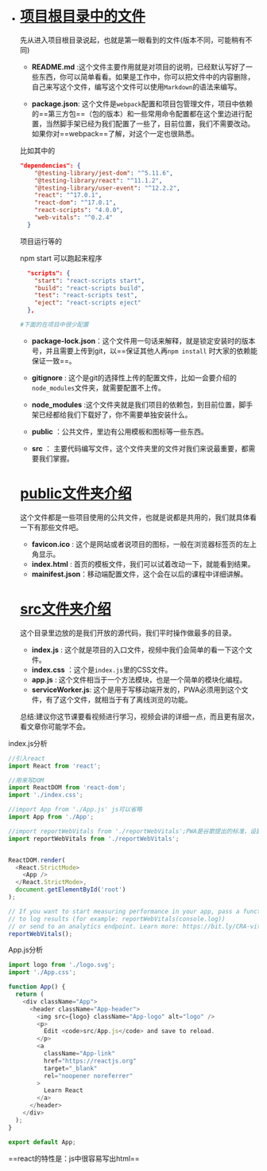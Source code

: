 - # [项目根目录中的文件](https://jspang.com/detailed?id=46#toc317)

  先从进入项目根目录说起，也就是第一眼看到的文件(版本不同，可能稍有不同)

  - **README.md** :这个文件主要作用就是对项目的说明，已经默认写好了一些东西，你可以简单看看。如果是工作中，你可以把文件中的内容删除，自己来写这个文件，编写这个文件可以使用`Markdown`的语法来编写。

    

  - **package.json**: 这个文件是`webpack`配置和项目包管理文件，项目中依赖的==第三方包==（包的版本）和一些常用命令配置都在这个里边进行配置，当然脚手架已经为我们配置了一些了，目前位置，我们不需要改动。如果你对==webpack==了解，对这个一定也很熟悉。

  比如其中的

  ```json
  "dependencies": {
      "@testing-library/jest-dom": "^5.11.6",
      "@testing-library/react": "^11.1.2",
      "@testing-library/user-event": "^12.2.2",
      "react": "^17.0.1",
      "react-dom": "^17.0.1",
      "react-scripts": "4.0.0",
      "web-vitals": "^0.2.4"
    }
  ```

  项目运行等的

  npm start 可以跑起来程序

  ``` json
    "scripts": {
      "start": "react-scripts start",
      "build": "react-scripts build",
      "test": "react-scripts test",
      "eject": "react-scripts eject"
    },
  ```

  

  ```python 
  #下面的在项目中很少配置
  ```

  - **package-lock.json**：这个文件用一句话来解释，就是锁定安装时的版本号，并且需要上传到git，以==保证其他人再`npm install` 时大家的依赖能保证一致==。

    

  - **gitignore** : 这个是git的选择性上传的配置文件，比如一会要介绍的`node_modules`文件夹，就需要配置不上传。

  - **node_modules** :这个文件夹就是我们项目的依赖包，到目前位置，脚手架已经都给我们下载好了，你不需要单独安装什么。

  - **public** ：公共文件，里边有公用模板和图标等一些东西。

  - **src** ： 主要代码编写文件，这个文件夹里的文件对我们来说最重要，都需要我们掌握。

  # [public文件夹介绍](https://jspang.com/detailed?id=46#toc318)

  这个文件都是一些项目使用的公共文件，也就是说都是共用的，我们就具体看一下有那些文件吧。

  - **favicon.ico** : 这个是网站或者说项目的图标，一般在浏览器标签页的左上角显示。
  - **index.html** : 首页的模板文件，我们可以试着改动一下，就能看到结果。
  - **mainifest.json**：移动端配置文件，这个会在以后的课程中详细讲解。

  # [src文件夹介绍](https://jspang.com/detailed?id=46#toc319)

  这个目录里边放的是我们开放的源代码，我们平时操作做最多的目录。

  - **index.js** : 这个就是项目的入口文件，视频中我们会简单的看一下这个文件。
  - **index.css** ：这个是`index.js`里的CSS文件。
  - **app.js** : 这个文件相当于一个方法模块，也是一个简单的模块化编程。
  - **serviceWorker.js**: 这个是用于写移动端开发的，PWA必须用到这个文件，有了这个文件，就相当于有了离线浏览的功能。

  总结:建议你这节课要看视频进行学习，视频会讲的详细一点，而且更有层次，看文章你可能学不会。

  

index.js分析

```js
//引入react
import React from 'react';

//用来写DOM
import ReactDOM from 'react-dom';
import './index.css';

//import App from './App.js' js可以省略
import App from './App';

//import reportWebVitals from './reportWebVitals';PWA是谷歌提出的标准，设置的是首次网页加载需要网络，再次加载不需要网络
import reportWebVitals from './reportWebVitals';


ReactDOM.render(
  <React.StrictMode>
    <App />
  </React.StrictMode>,
  document.getElementById('root')
);

// If you want to start measuring performance in your app, pass a function
// to log results (for example: reportWebVitals(console.log))
// or send to an analytics endpoint. Learn more: https://bit.ly/CRA-vitals
reportWebVitals();
```

App.js分析

```js
import logo from './logo.svg';
import './App.css';

function App() {
  return (
    <div className="App">
      <header className="App-header">
        <img src={logo} className="App-logo" alt="logo" />
        <p>
          Edit <code>src/App.js</code> and save to reload.
        </p>
        <a
          className="App-link"
          href="https://reactjs.org"
          target="_blank"
          rel="noopener noreferrer"
        >
          Learn React
        </a>
      </header>
    </div>
  );
}

export default App;
```

==react的特性是：js中很容易写出html==

